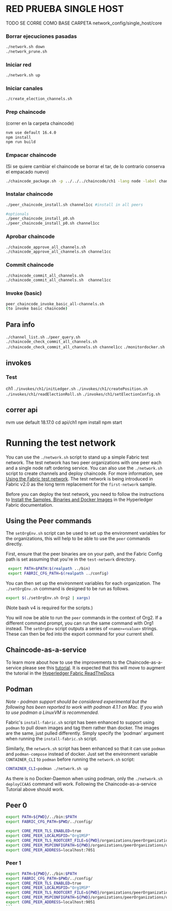 # RED PRUEBA SINGLE HOST

TODO SE CORRE COMO BASE CARPETA network_config/single_host/core

### Borrar ejecuciones pasadas
```bash
./network.sh down
./network_prune.sh
```

### Iniciar red
```bash
./network.sh up 
```

### Iniciar canales
```bash
./create_election_channels.sh

```

### Prep chaincode 
(correr en la carpeta chaincode)
```bash
nvm use default 16.4.0
npm install
npm run build
```

### Empacar chaincode
(Si se quiere cambiar el chaincode se borrar el tar, de lo contrario conserva el empacado nuevo)
```bash
./chaincode_package.sh -p ../../../chaincode/ch1 -lang node -label channel1cc -v 0.1 
```


### Instalar chaincode
```bash
./peer_chaincode_install.sh channel1cc #install in all peers

#optionals
./peer_chaincode_install_p0.sh
./peer_chaincode_install_p0.sh channel1cc

```

### Aprobar chaincode
```bash
./chaincode_approve_all_channels.sh
./chaincode_approve_all_channels.sh channel1cc

```

### Commit chaincode
```bash
./chaincode_commit_all_channels.sh
./chaincode_commit_all_channels.sh  channel1cc

```


### Invoke (basic)
```bash
peer_chaincode_invoke_basic_all-channels.sh
(to invoke basic chaincode)

```

## Para info
```./channel_list.sh```
```./peer_query.sh```
```./chaincode_check_commit_all_channels.sh``` 
```./chaincode_check_commit_all_channels.sh channel1cc```
```./monitordocker.sh```

## invokes

### Test
    
ch1
```./invokes/ch1/initLedger.sh```
```./invokes/ch1/createPosition.sh```
```./invokes/ch1/readElectionRoll.sh``` 
```./invokes/ch1/setElectionConfig.sh``` 


## correr api
nvm use default 18.17.0
cd api/ch1
npm install
npm start




# Running the test network

You can use the `./network.sh` script to stand up a simple Fabric test network. The test network has two peer organizations with one peer each and a single node raft ordering service. You can also use the `./network.sh` script to create channels and deploy chaincode. For more information, see [Using the Fabric test network](https://hyperledger-fabric.readthedocs.io/en/latest/test_network.html). The test network is being introduced in Fabric v2.0 as the long term replacement for the `first-network` sample.

Before you can deploy the test network, you need to follow the instructions to [Install the Samples, Binaries and Docker Images](https://hyperledger-fabric.readthedocs.io/en/latest/install.html) in the Hyperledger Fabric documentation.

## Using the Peer commands

The `setOrgEnv.sh` script can be used to set up the environment variables for the organizations, this will help to be able to use the `peer` commands directly.

First, ensure that the peer binaries are on your path, and the Fabric Config path is set assuming that you're in the `test-network` directory.

```bash
 export PATH=$PATH:$(realpath ../bin)
 export FABRIC_CFG_PATH=$(realpath ../config)
```

You can then set up the environment variables for each organization. The `./setOrgEnv.sh` command is designed to be run as follows.

```bash
export $(./setOrgEnv.sh Org2 | xargs)
```

(Note bash v4 is required for the scripts.)

You will now be able to run the `peer` commands in the context of Org2. If a different command prompt, you can run the same command with Org1 instead.
The `setOrgEnv` script outputs a series of `<name>=<value>` strings. These can then be fed into the export command for your current shell.

## Chaincode-as-a-service

To learn more about how to use the improvements to the Chaincode-as-a-service please see this [tutorial](./test-network/../CHAINCODE_AS_A_SERVICE_TUTORIAL.md). It is expected that this will move to augment the tutorial in the [Hyperledger Fabric ReadTheDocs](https://hyperledger-fabric.readthedocs.io/en/release-2.4/cc_service.html)


## Podman

*Note - podman support should be considered experimental but the following has been reported to work with podman 4.1.1 on Mac. If you wish to use podman a LinuxVM is recommended.*

Fabric's `install-fabric.sh` script has been enhanced to support using `podman` to pull down images and tag them rather than docker. The images are the same, just pulled differently. Simply specify the 'podman' argument when running the `install-fabric.sh` script. 

Similarly, the `network.sh` script has been enhanced so that it can use `podman` and `podman-compose` instead of docker. Just set the environment variable `CONTAINER_CLI` to `podman` before running the `network.sh` script:

```bash
CONTAINER_CLI=podman ./network.sh up
```

As there is no Docker-Daemon when using podman, only the `./network.sh deployCCAAS` command will work. Following the Chaincode-as-a-service Tutorial above should work. 

## Peer 0

```bash
export PATH=${PWD}/../bin:$PATH
export FABRIC_CFG_PATH=$PWD/../config/

export CORE_PEER_TLS_ENABLED=true
export CORE_PEER_LOCALMSPID="Org1MSP"
export CORE_PEER_TLS_ROOTCERT_FILE=${PWD}/organizations/peerOrganizations/org1.voting_system.com/peers/peer0.org1.voting_system.com/tls/ca.crt
export CORE_PEER_MSPCONFIGPATH=${PWD}/organizations/peerOrganizations/org1.voting_system.com/users/Admin@org1.voting_system.com/msp
export CORE_PEER_ADDRESS=localhost:7051
```

### Peer 1
````bash
export PATH=${PWD}/../bin:$PATH
export FABRIC_CFG_PATH=$PWD/../config/
export CORE_PEER_TLS_ENABLED=true
export CORE_PEER_LOCALMSPID="Org1MSP"
export CORE_PEER_TLS_ROOTCERT_FILE=${PWD}/organizations/peerOrganizations/org1.voting_system.com/peers/peer1.org1.voting_system.com/tls/ca.crt
export CORE_PEER_MSPCONFIGPATH=${PWD}/organizations/peerOrganizations/org1.voting_system.com/users/Admin@org1.voting_system.com/msp
export CORE_PEER_ADDRESS=localhost:9051
```


